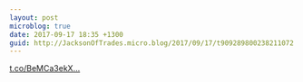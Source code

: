 ```yaml
---
layout: post
microblog: true
date: 2017-09-17 18:35 +1300
guid: http://JacksonOfTrades.micro.blog/2017/09/17/t909289800238211072.html
---
```

[t.co/BeMCa3ekX...](https://t.co/BeMCa3ekXN)
